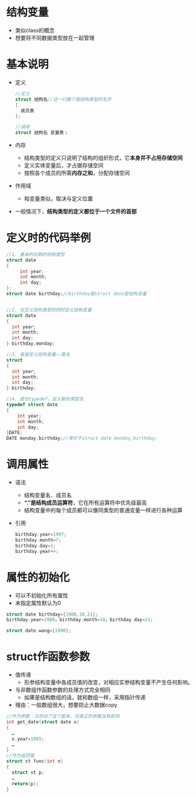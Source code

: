 # 结构变量

- 类似class的概念
- 想要将不同数据类型放在一起管理

# 基本说明

- 定义

  ```C
  //定义
  struct 结构名//这一行整个是结构类型的名字
  {
    成员表
  };
  
  //调用
  struct 结构名 变量表；
  ```

- 内存
  - 结构类型的定义只说明了结构的组织形式，它**本身并不占用存储空间**
  - 定义实体变量后，才占据存储空间
  - 按照各个成员的所需**内存之和**，分配存储空间
- 作用域
  - 和变量类似，取决与定义位置
- 一般情况下，**结构类型的定义都位于一个文件的首部**

# 定义时的代码举例

```C
//1. 基本的日期的结构类型
struct date
{
     int year;
     int month;
     int day;
};
struct date birthday;//birthday是struct date型结构变量


//2. 在定义结构类型的同时定义结构变量 
struct date
{    
  int year;
  int month;
  int day;
} birthday,monday;

//3. 直接定义结构变量——匿名
struct
{    
  int year;
  int month;
  int day;
} birthday;

//4. 结合typedef，定义新的类型名
typedef struct date
{
    int year;
    int month;
    int day;
}DATE;
DATE monday,birthday;//等价于struct date monday,birthday;

```

# 调用属性

- 语法

  - 结构变量名．成员名
  - **“.”是结构成员运算符**，它在所有运算符中优先级最高
  - 结构变量中的每个成员都可以像同类型的普通变量一样进行各种运算

- 引用

  ```C
  birthday.year=1997;
  birthday.month=7;
  birthday.day=1;
  birthday.year++;
  ```

# 属性的初始化

- 可以不初始化所有属性
- 未指定属性默认为0

```C
struct date birthday={1980,10,21};
birthday.year=1980，birthday.month=10，birthday.day=21;

struct date wang={1990};
```

# struct作函数参数

- 值传递
  - 形参结构变量中各成员值的改变，对相应实参结构变量不产生任何影响。 
- 与非数组作函数参数的处理方式完全相同
  - 如果是结构数组的话，就和数组一样，采用指针传递
- 理由：一般数组很大，想要防止大数据copy

```C
//作为参数：只改动了这个副本，对真正的参数没有影响
int get_date(struct date x)
{   
  …
  x.year=1995;
  …
}
//作为返回值
struct st func(int n)
{    
  struct st p;
  …
  return(p);
}

```


